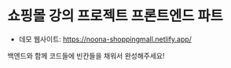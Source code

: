 # 쇼핑몰 강의 프로젝트 프론트엔드 파트 

* 데모 웹사이트: https://noona-shoppingmall.netlify.app/

백엔드와 함께 코드들에 빈칸들을 채워서 완성해주세요!
